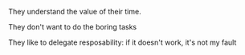 They understand the value of their time.


They don't want to do the boring tasks

They like to delegate resposability: if it doesn't work, it's not my fault
